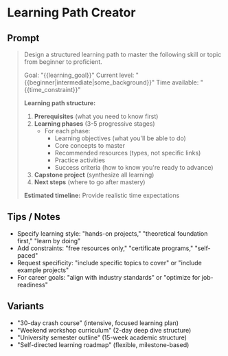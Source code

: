 # Learning Path Creator

## Prompt
> Design a structured learning path to master the following skill or topic from beginner to proficient.
>
> Goal: "{{learning_goal}}"
> Current level: "{{beginner|intermediate|some_background}}"
> Time available: "{{time_constraint}}"
>
> **Learning path structure:**
> 1. **Prerequisites** (what you need to know first)
> 2. **Learning phases** (3-5 progressive stages)
>    - For each phase:
>      - Learning objectives (what you'll be able to do)
>      - Core concepts to master
>      - Recommended resources (types, not specific links)
>      - Practice activities
>      - Success criteria (how to know you're ready to advance)
> 3. **Capstone project** (synthesize all learning)
> 4. **Next steps** (where to go after mastery)
>
> **Estimated timeline:** Provide realistic time expectations

## Tips / Notes
- Specify learning style: "hands-on projects," "theoretical foundation first," "learn by doing"
- Add constraints: "free resources only," "certificate programs," "self-paced"
- Request specificity: "include specific topics to cover" or "include example projects"
- For career goals: "align with industry standards" or "optimize for job-readiness"

## Variants
- "30-day crash course" (intensive, focused learning plan)
- "Weekend workshop curriculum" (2-day deep dive structure)
- "University semester outline" (15-week academic structure)
- "Self-directed learning roadmap" (flexible, milestone-based)
